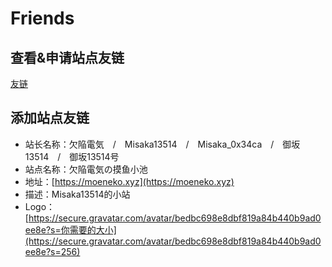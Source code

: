 # Friends

## 查看&申请站点友链

[友链](https://moeneko.xyz/links/)

## 添加站点友链

- 站长名称：欠陥電気　/　Misaka13514　/　Misaka_0x34ca　/　御坂13514　/　御坂13514号
- 站点名称：欠陥電気の摸鱼小池
- 地址：[https://moeneko.xyz](https://moeneko.xyz)
- 描述：Misaka13514的小站
- Logo：[https://secure.gravatar.com/avatar/bedbc698e8dbf819a84b440b9ad0ee8e?s=你需要的大小](https://secure.gravatar.com/avatar/bedbc698e8dbf819a84b440b9ad0ee8e?s=256)
